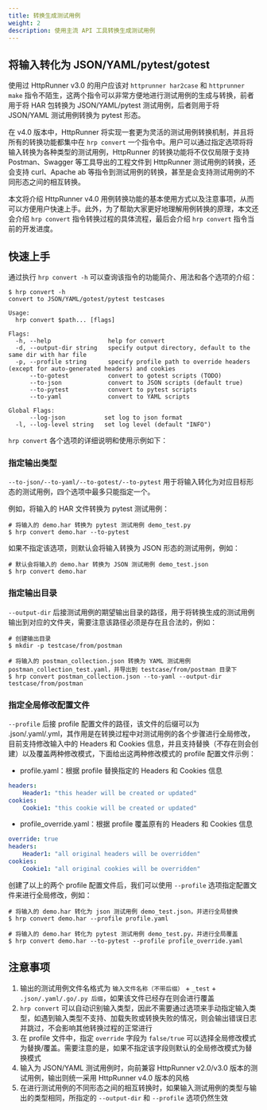 ```yaml
---
title: 转换生成测试用例
weight: 2
description: 使用主流 API 工具转换生成测试用例
---
```


## 将输入转化为 JSON/YAML/pytest/gotest

使用过 HttpRunner v3.0 的用户应该对 `httprunner har2case` 和 `httprunner make` 指令不陌生，这两个指令可以非常方便地进行测试用例的生成与转换，前者用于将 HAR 包转换为 JSON/YAML/pytest 测试用例，后者则用于将 JSON/YAML 测试用例转换为 pytest 形态。

在 v4.0 版本中，HttpRunner 将实现一套更为灵活的测试用例转换机制，并且将所有的转换功能都集中在 `hrp convert` 一个指令中。用户可以通过指定选项将将输入转换为各种类型的测试用例，HttpRunner 的转换功能将不仅仅局限于支持 Postman、Swagger 等工具导出的工程文件到 HttpRunner 测试用例的转换，还会支持 curl、Apache ab 等指令到测试用例的转换，甚至是会支持测试用例的不同形态之间的相互转换。

本文将介绍 HttpRunner v4.0 用例转换功能的基本使用方式以及注意事项，从而可以方便用户快速上手。此外，为了帮助大家更好地理解用例转换的原理，本文还会介绍 `hrp convert` 指令转换过程的具体流程，最后会介绍 `hrp convert` 指令当前的开发进度。

## 快速上手

通过执行 `hrp convert -h` 可以查询该指令的功能简介、用法和各个选项的介绍：

```text
$ hrp convert -h
convert to JSON/YAML/gotest/pytest testcases

Usage:
  hrp convert $path... [flags]

Flags:
  -h, --help                help for convert
  -d, --output-dir string   specify output directory, default to the same dir with har file
  -p, --profile string      specify profile path to override headers (except for auto-generated headers) and cookies
      --to-gotest           convert to gotest scripts (TODO)
      --to-json             convert to JSON scripts (default true)
      --to-pytest           convert to pytest scripts
      --to-yaml             convert to YAML scripts

Global Flags:
      --log-json           set log to json format
  -l, --log-level string   set log level (default "INFO")
```

`hrp convert` 各个选项的详细说明和使用示例如下：

### 指定输出类型

`--to-json/--to-yaml/--to-gotest/--to-pytest` 用于将输入转化为对应目标形态的测试用例，四个选项中最多只能指定一个。

例如，将输入的 HAR 文件转换为 pytest 测试用例：

```shell
# 将输入的 demo.har 转换为 pytest 测试用例 demo_test.py
$ hrp convert demo.har --to-pytest
```

如果不指定该选项，则默认会将输入转换为 JSON 形态的测试用例，例如：

```shell
# 默认会将输入的 demo.har 转换为 JSON 测试用例 demo_test.json
$ hrp convert demo.har
```

### 指定输出目录

`--output-dir` 后接测试用例的期望输出目录的路径，用于将转换生成的测试用例输出到对应的文件夹，需要注意该路径必须是存在且合法的，例如：

```shell
# 创建输出目录
$ mkdir -p testcase/from/postman

# 将输入的 postman_collection.json 转换为 YAML 测试用例 postman_collection_test.yaml，并导出到 testcase/from/postman 目录下
$ hrp convert postman_collection.json --to-yaml --output-dir testcase/from/postman
```

### 指定全局修改配置文件

`--profile` 后接 profile 配置文件的路径，该文件的后缀可以为 .json/.yaml/.yml，其作用是在转换过程中对测试用例的各个步骤进行全局修改，目前支持修改输入中的 Headers 和 Cookies 信息，并且支持替换（不存在则会创建）以及覆盖两种修改模式，下面给出这两种修改模式的 profile 配置文件示例：

- profile.yaml：根据 profile 替换指定的 Headers 和 Cookies 信息

```yaml
headers:
    Header1: "this header will be created or updated"
cookies:
    Cookie1: "this cookie will be created or updated"
```

- profile_override.yaml：根据 profile 覆盖原有的 Headers 和 Cookies 信息

```yaml
override: true
headers:
    Header1: "all original headers will be overridden"
cookies:
    Cookie1: "all original cookies will be overridden"
```

创建了以上的两个 profile 配置文件后，我们可以使用 `--profile` 选项指定配置文件来进行全局修改，例如：

```shell
# 将输入的 demo.har 转化为 json 测试用例 demo_test.json，并进行全局替换
$ hrp convert demo.har --profile profile.yaml

# 将输入的 demo.har 转化为 pytest 测试用例 demo_test.py，并进行全局覆盖
$ hrp convert demo.har --to-pytest --profile profile_override.yaml
```

## 注意事项

1. 输出的测试用例文件名格式为 `输入文件名称（不带后缀）` + `_test` + `.json/.yaml/.go/.py 后缀`，如果该文件已经存在则会进行覆盖
2. `hrp convert` 可以自动识别输入类型，因此不需要通过选项来手动指定输入类型，如遇到输入类型不支持、加载失败或转换失败的情况，则会输出错误日志并跳过，不会影响其他转换过程的正常进行
3. 在 profile 文件中，指定 `override` 字段为 `false/true` 可以选择全局修改模式为替换/覆盖。需要注意的是，如果不指定该字段则默认的全局修改模式为替换模式
4. 输入为 JSON/YAML 测试用例时，向前兼容 HttpRunner v2.0/v3.0 版本的测试用例，输出则统一采用 HttpRunner v4.0 版本的风格
5. 在进行测试用例的不同形态之间的相互转换时，如果输入测试用例的类型与输出的类型相同，所指定的 `--output-dir` 和 `--profile` 选项仍然生效